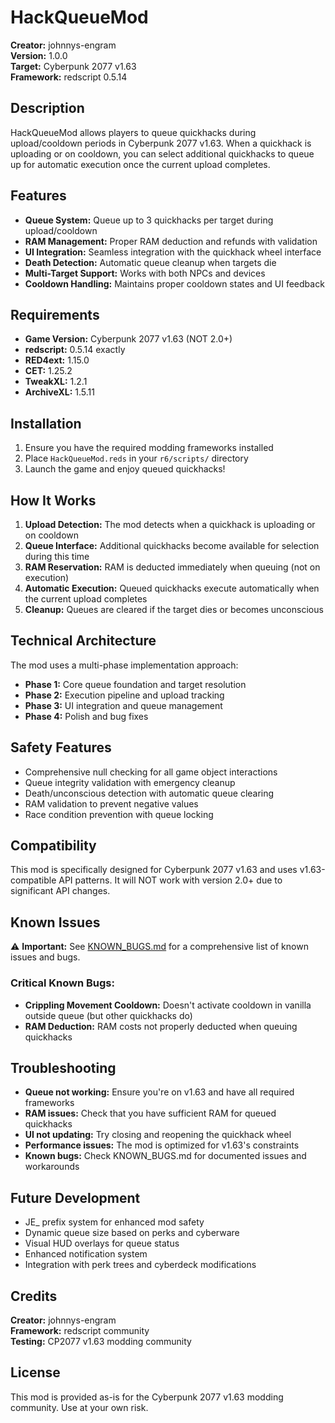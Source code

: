 # HackQueueMod

**Creator:** johnnys-engram  
**Version:** 1.0.0  
**Target:** Cyberpunk 2077 v1.63  
**Framework:** redscript 0.5.14

## Description

HackQueueMod allows players to queue quickhacks during upload/cooldown periods in Cyberpunk 2077 v1.63. When a quickhack is uploading or on cooldown, you can select additional quickhacks to queue up for automatic execution once the current upload completes.

## Features

- **Queue System:** Queue up to 3 quickhacks per target during upload/cooldown
- **RAM Management:** Proper RAM deduction and refunds with validation
- **UI Integration:** Seamless integration with the quickhack wheel interface
- **Death Detection:** Automatic queue cleanup when targets die
- **Multi-Target Support:** Works with both NPCs and devices
- **Cooldown Handling:** Maintains proper cooldown states and UI feedback

## Requirements

- **Game Version:** Cyberpunk 2077 v1.63 (NOT 2.0+)
- **redscript:** 0.5.14 exactly
- **RED4ext:** 1.15.0
- **CET:** 1.25.2
- **TweakXL:** 1.2.1
- **ArchiveXL:** 1.5.11

## Installation

1. Ensure you have the required modding frameworks installed
2. Place `HackQueueMod.reds` in your `r6/scripts/` directory
3. Launch the game and enjoy queued quickhacks!

## How It Works

1. **Upload Detection:** The mod detects when a quickhack is uploading or on cooldown
2. **Queue Interface:** Additional quickhacks become available for selection during this time
3. **RAM Reservation:** RAM is deducted immediately when queuing (not on execution)
4. **Automatic Execution:** Queued quickhacks execute automatically when the current upload completes
5. **Cleanup:** Queues are cleared if the target dies or becomes unconscious

## Technical Architecture

The mod uses a multi-phase implementation approach:

- **Phase 1:** Core queue foundation and target resolution
- **Phase 2:** Execution pipeline and upload tracking  
- **Phase 3:** UI integration and queue management
- **Phase 4:** Polish and bug fixes

## Safety Features

- Comprehensive null checking for all game object interactions
- Queue integrity validation with emergency cleanup
- Death/unconscious detection with automatic queue clearing
- RAM validation to prevent negative values
- Race condition prevention with queue locking

## Compatibility

This mod is specifically designed for Cyberpunk 2077 v1.63 and uses v1.63-compatible API patterns. It will NOT work with version 2.0+ due to significant API changes.

## Known Issues

⚠️ **Important:** See [KNOWN_BUGS.md](KNOWN_BUGS.md) for a comprehensive list of known issues and bugs.

### Critical Known Bugs:
- **Crippling Movement Cooldown:** Doesn't activate cooldown in vanilla outside queue (but other quickhacks do)
- **RAM Deduction:** RAM costs not properly deducted when queuing quickhacks

## Troubleshooting

- **Queue not working:** Ensure you're on v1.63 and have all required frameworks
- **RAM issues:** Check that you have sufficient RAM for queued quickhacks
- **UI not updating:** Try closing and reopening the quickhack wheel
- **Performance issues:** The mod is optimized for v1.63's constraints
- **Known bugs:** Check KNOWN_BUGS.md for documented issues and workarounds

## Future Development

- JE_ prefix system for enhanced mod safety
- Dynamic queue size based on perks and cyberware
- Visual HUD overlays for queue status
- Enhanced notification system
- Integration with perk trees and cyberdeck modifications

## Credits

**Creator:** johnnys-engram  
**Framework:** redscript community  
**Testing:** CP2077 v1.63 modding community

## License

This mod is provided as-is for the Cyberpunk 2077 v1.63 modding community. Use at your own risk.

